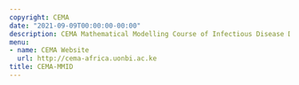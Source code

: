 ```yaml
---
copyright: CEMA
date: "2021-09-09T00:00:00-00:00"
description: CEMA Mathematical Modelling Course of Infectious Disease Dynamics
menu:
- name: CEMA Website
  url: http://cema-africa.uonbi.ac.ke
title: CEMA-MMID
---
```

